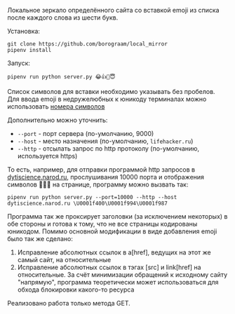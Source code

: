 Локальное зеркало определённого сайта со вставкой emoji из списка после каждого слова из шести букв.

Установка:
```
git clone https://github.com/borograam/local_mirror
pipenv install
```

Запуск:
```
pipenv run python server.py 😂👍🙈😇
```
Список символов для вставки необходимо указывать без пробелов. 
Для ввода emoji в недружелюбных к юникоду терминалах можно использовать [номера символов](http://www.unicode.org/emoji/charts/full-emoji-list.html)

Дополнительно можно уточнить:
* `--port` - порт сервера (по-умолчанию, 9000)
* `--host` - место назначения (по-умолчанию, `lifehacker.ru`)
* `--http` - отсылать запрос по http протоколу (по-умолчанию, используется https)

То есть, например, для отправки программой http запросов в [dytiscience.narod.ru](http://dytiscience.narod.ru), прослушивания 10000 порта и отображения символов 🐀🦔🦇 на странице, программу можно вызвать так:
```
pipenv run python server.py --port=10000 --http --host dytiscience.narod.ru \U0001f400\U0001f994\U0001f987
```

Программа так же проксирует заголовки (за исключением некоторых) в обе стороны и готова к тому, что не все страницы кодированы юникодом.
Помимо основной модификации в виде добавления emoji было так же сделано:
1. Исправление абсолютных ссылок в a[href], ведущих на этот же самый сайт, на относительные
1. Исправление абсолютных ссылок в тэгах [src] и link[href] на относительные. За счёт минимизации обращений к исходному сайту "напрямую", программа теоретически может использоваться для обхода блокировки какого-то ресурса

Реализовано работа только метода GET.